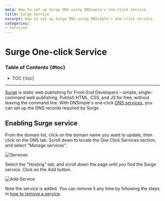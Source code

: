 ```yaml
---
meta: How to set up Surge DNS using DNSimple's one-click service.
title: Surge Service
excerpt: How to set up Surge DNS using DNSimple's one-click service.
categories:
- Services
---
```


# Surge One-click Service

### Table of Contents {#toc}

* TOC
{:toc}

---

[Surge](http://surge.sh) is static web publishing for Front-End Developers – simple, single-command web publishing. Publish HTML, CSS, and JS for free, without leaving the command line. With DNSimple's one-click [DNS services](/categories/services/), you can set up the DNS records required by Surge.


## Enabling Surge service

From the domain list, click on the domain name you want to update, then click on the DNS tab. Scroll down to locate the One Click Services section, and select "Manage services".

![Services](/files/services-dns-page-add.png)

Select the "Hosting" tab, and scroll down the page until you find the Surge service. Click on the *Add* button.

![Add Service](/files/services-surge.png)

Now the service is added. You can remove it any time by following the steps in [how to remove a service](/articles/services/#removing-services).
